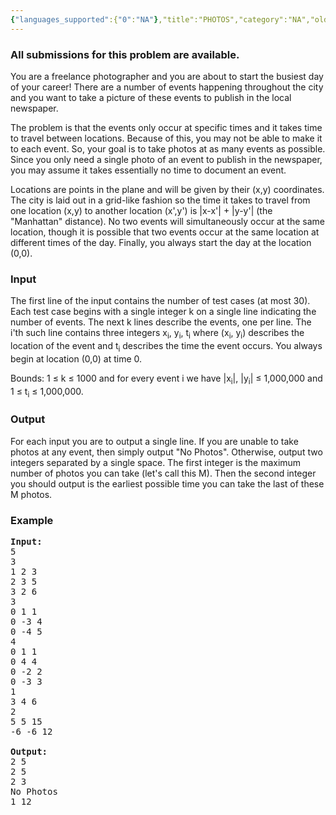 ```yaml
---
{"languages_supported":{"0":"NA"},"title":"PHOTOS","category":"NA","old_version":true,"problem_code":"PHOTOS","tags":{"0":"NA"},"layout":"problem"}
---
```


<h3> All submissions for this problem are available. </h3><p>
You are a freelance photographer and you are about to start the busiest day of your career! There are a number of events happening throughout the city and you want to take a picture of these events to publish in the local newspaper.

</p><p>
The problem is that the events only occur at specific times and it takes time to travel between locations. Because of this, you may not be able to make it to each event. So, your goal is to take photos at as many events as possible. Since you only need a single photo of an event to publish in the newspaper, you may assume it takes essentially no time to document an event.

</p><p>
Locations are points in the plane and will be given by their (x,y) coordinates. The city is laid out in a grid-like fashion so the time it takes to travel from one location (x,y) to another location (x',y') is |x-x'| + |y-y'| (the "Manhattan" distance). No two events will simultaneously occur at the same location, though it is possible that two events occur at the same location at different times of the day. Finally, you always start the day at the location (0,0).

<h3>Input</h3>
</p><p>
The first line of the input contains the number of test cases (at most 30). Each test case begins with a single integer k on a single line indicating the number of events. The next k lines describe the events, one per line. The i'th such line contains three integers x<sub>i</sub>, y<sub>i</sub>, t<sub>i</sub> where (x<sub>i</sub>, y<sub>i</sub>) describes the location of the event and t<sub>i</sub> describes the time the event occurs. You always begin at location (0,0) at time 0.

</p><p>
Bounds: 1 ≤ k ≤ 1000 and for every event i we have |x<sub>i</sub>|, |y<sub>i</sub>| ≤ 1,000,000 and 1 ≤ t<sub>i</sub> ≤ 1,000,000.

<h3>Output</h3>
</p><p>
For each input you are to output a single line. If you are unable to take photos at any event, then simply output "No Photos". Otherwise, output two integers separated by a single space. The first integer is the maximum number of photos you can take (let's call this M). Then the second integer you should output is the earliest possible time you can take the last of these M photos.

<h3>Example</h3>

<pre>
<b>Input:</b>
5
3
1 2 3
2 3 5
3 2 6
3
0 1 1
0 -3 4
0 -4 5
4
0 1 1
0 4 4
0 -2 2
0 -3 3
1
3 4 6
2
5 5 15
-6 -6 12

<b>Output:</b>
2 5
2 5
2 3
No Photos
1 12

</pre></p>    